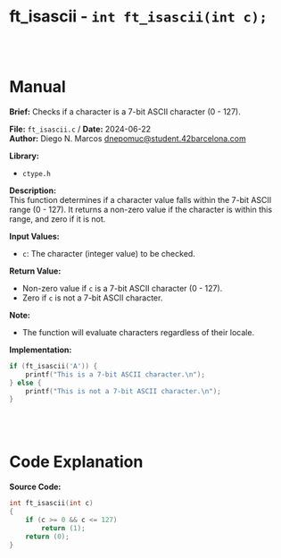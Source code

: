 # ft_isascii - `int ft_isascii(int c);`
<br>
<br>

# Manual
**Brief:**
Checks if a character is a 7-bit ASCII character (0 - 127).

**File:** `ft_isascii.c` / **Date:** 2024-06-22  
**Author:** Diego N. Marcos <dnepomuc@student.42barcelona.com>

**Library:**
- `ctype.h`

**Description:**  
This function determines if a character value falls within the 7-bit ASCII range (0 - 127).  It returns a non-zero value if the character is within this range, and zero if it is not.

**Input Values:**  
* `c`: The character (integer value) to be checked.

**Return Value:**  
* Non-zero value if `c` is a 7-bit ASCII character (0 - 127).
* Zero if `c` is not a 7-bit ASCII character.

**Note:**  
-  The function will evaluate characters regardless of their locale. 

**Implementation:**  
```c
if (ft_isascii('A')) {
    printf("This is a 7-bit ASCII character.\n");
} else {
    printf("This is not a 7-bit ASCII character.\n");
}
```

<br>
<br>

# Code Explanation
**Source Code:**
``` C
int	ft_isascii(int c)
{
	if (c >= 0 && c <= 127)
		return (1);
	return (0);
}
```
